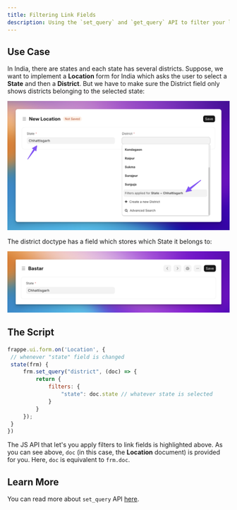 ```yaml
---
title: Filtering Link Fields
description: Using the `set_query` and `get_query` API to filter your link fields.
---
```


## Use Case

In India, there are states and each state has several districts. Suppose, we want to implement a **Location** form for India which asks the user to select a **State** and then a **District**. But we have to make sure the District field only shows districts belonging to the selected state:

![Screenshot showing filter getting applied](../../../../assets/images/cookbook/client-scripts/filtered_district_field.png)

The district doctype has a field which stores which State it belongs to:

![District DocType Form View](../../../../assets/images/cookbook/client-scripts/district_doctype.png)

## The Script

```js {3-9}
frappe.ui.form.on('Location', {
 // whenever "state" field is changed
 state(frm) {
     frm.set_query("district", (doc) => {
         return {
             filters: {
                 "state": doc.state // whatever state is selected
             }
         }
     });
 }
})
```

The JS API that let's you apply filters to link fields is highlighted above. As you can see above, `doc` (in this case, the **Location** document) is provided for you. Here, `doc` is equivalent to `frm.doc`.

## Learn More

You can read more about `set_query` API [here](https://frappeframework.com/docs/user/en/guides/app-development/overriding-link-query-by-custom-script).
